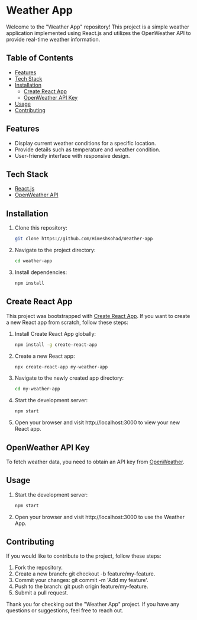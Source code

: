 # Weather App

Welcome to the "Weather App" repository! This project is a simple weather application implemented using React.js and utilizes the OpenWeather API to provide real-time weather information.

## Table of Contents

- [Features](#features)
- [Tech Stack](#tech-stack)
- [Installation](#installation)
  - [Create React App](#create-react-app)
  - [OpenWeather API Key](#openweather-api-key)
- [Usage](#usage)
- [Contributing](#contributing)

## Features

- Display current weather conditions for a specific location.
- Provide details such as temperature and weather condition.
- User-friendly interface with responsive design.

## Tech Stack

- [React.js](https://reactjs.org/)
- [OpenWeather API](https://openweathermap.org/api)

## Installation

1. Clone this repository:

   ```bash
   git clone https://github.com/HimeshKohad/Weather-app
   ```

2. Navigate to the project directory:

   ```bash
   cd weather-app
   ```

3. Install dependencies:

   ```bash
   npm install
   ```

## Create React App

This project was bootstrapped with [Create React App](https://create-react-app.dev/). If you want to create a new React app from scratch, follow these steps:

1. Install Create React App globally:

   ```bash
   npm install -g create-react-app
   ```

2. Create a new React app:

   ```bash
   npx create-react-app my-weather-app
   ```

3. Navigate to the newly created app directory:

   ```bash
   cd my-weather-app
   ```
   
4. Start the development server:

   ```bash
   npm start
   ```

5. Open your browser and visit http://localhost:3000 to view your new React app.

## OpenWeather API Key
To fetch weather data, you need to obtain an API key from [OpenWeather](https://openweathermap.org/). 

## Usage

1. Start the development server:

   ```bash
   npm start
   ```

2. Open your browser and visit http://localhost:3000 to use the Weather App.

## Contributing

If you would like to contribute to the project, follow these steps:

1. Fork the repository.
2. Create a new branch: git checkout -b feature/my-feature.
3. Commit your changes: git commit -m 'Add my feature'.
4. Push to the branch: git push origin feature/my-feature.
5. Submit a pull request.

Thank you for checking out the "Weather App" project. If you have any questions or suggestions, feel free to reach out.
